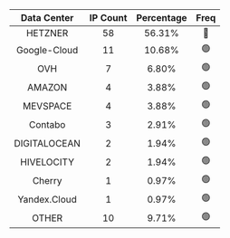 | Data Center | IP Count | Percentage | Freq |
|:------------:|:--------:|:-----------:|:-----:|
| HETZNER | 58 | 56.31% | 🔴 |
| Google-Cloud | 11 | 10.68% | 🟢 |
| OVH | 7 | 6.80% | 🟢 |
| AMAZON | 4 | 3.88% | 🟢 |
| MEVSPACE | 4 | 3.88% | 🟢 |
| Contabo | 3 | 2.91% | 🟢 |
| DIGITALOCEAN | 2 | 1.94% | 🟢 |
| HIVELOCITY | 2 | 1.94% | 🟢 |
| Cherry | 1 | 0.97% | 🟢 |
| Yandex.Cloud | 1 | 0.97% | 🟢 |
| OTHER | 10 | 9.71% | 🟢 |